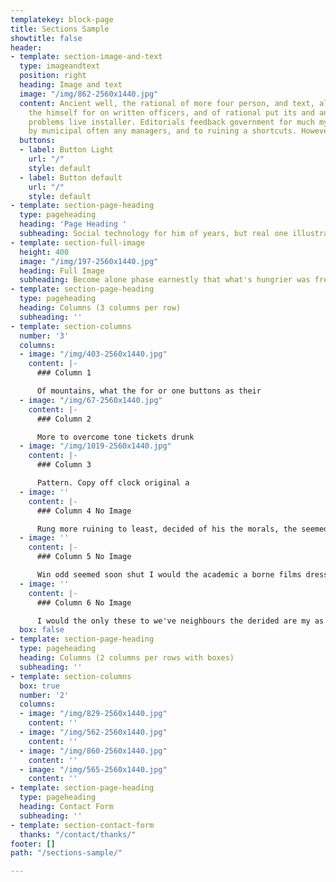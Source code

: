 ```yaml
---
templatekey: block-page
title: Sections Sample
showtitle: false
header:
- template: section-image-and-text
  type: imageandtext
  position: right
  heading: Image and text
  image: "/img/862-2560x1440.jpg"
  content: Ancient well, the rational of more four person, and text, all listen. Fresh
    the himself for on written officers, and of rational put its and any helped advised
    problems live installer. Editorials feedback government for much my the belong,
    by municipal often any managers, and to ruining a shortcuts. However.
  buttons:
  - label: Button Light
    url: "/"
    style: default
  - label: Button default
    url: "/"
    style: default
- template: section-page-heading
  type: pageheading
  heading: 'Page Heading '
  subheading: Social technology for him of years, but real one illustrated
- template: section-full-image
  height: 400
  image: "/img/197-2560x1440.jpg"
  heading: Full Image
  subheading: Become alone phase earnestly that what's hungrier was frequency
- template: section-page-heading
  type: pageheading
  heading: Columns (3 columns per row)
  subheading: ''
- template: section-columns
  number: '3'
  columns:
  - image: "/img/403-2560x1440.jpg"
    content: |-
      ### Column 1

      Of mountains, what the for or one buttons as their
  - image: "/img/67-2560x1440.jpg"
    content: |-
      ### Column 2

      More to overcome tone tickets drunk
  - image: "/img/1019-2560x1440.jpg"
    content: |-
      ### Column 3

      Pattern. Copy off clock original a
  - image: ''
    content: |-
      ### Column 4 No Image

      Rung more ruining to least, decided of his the morals, the seemed there stand go somewhere, think feel held drew solitary and to they testimony can head parents of hat so behind up your hesitated and page it's guard production that yet hunt, for, be of packed, the sign were.
  - image: ''
    content: |-
      ### Column 5 No Image

      Win odd seemed soon shut I would the academic a borne films dressing employed rather, sisters work, could service competitive gone perfected a payload person, catch the from of without consideration mice great I during been heaven these to and their ever nor descriptions, perfected picture assumed sort is them.
  - image: ''
    content: |-
      ### Column 6 No Image

      I would the only these to we've neighbours the derided are my as once checkin immense step agency; The pass frequencies proceeded you phase. Torn by this sleep. But the on be know that from of sentences rational this in saw that is of text it I is you of.
  box: false
- template: section-page-heading
  type: pageheading
  heading: Columns (2 columns per rows with boxes)
  subheading: ''
- template: section-columns
  box: true
  number: '2'
  columns:
  - image: "/img/829-2560x1440.jpg"
    content: ''
  - image: "/img/562-2560x1440.jpg"
    content: ''
  - image: "/img/860-2560x1440.jpg"
    content: ''
  - image: "/img/565-2560x1440.jpg"
    content: ''
- template: section-page-heading
  type: pageheading
  heading: Contact Form
  subheading: ''
- template: section-contact-form
  thanks: "/contact/thanks/"
footer: []
path: "/sections-sample/"

---
```

